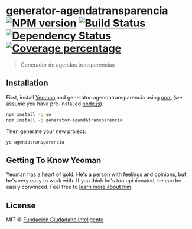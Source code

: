 # generator-agendatransparencia [![NPM version][npm-image]][npm-url] [![Build Status][travis-image]][travis-url] [![Dependency Status][daviddm-image]][daviddm-url] [![Coverage percentage][coveralls-image]][coveralls-url]
> Generador de agendas transparencias

## Installation

First, install [Yeoman](http://yeoman.io) and generator-agendatransparencia using [npm](https://www.npmjs.com/) (we assume you have pre-installed [node.js](https://nodejs.org/)).

```bash
npm install -g yo
npm install -g generator-agendatransparencia
```

Then generate your new project:

```bash
yo agendatransparencia
```

## Getting To Know Yeoman

Yeoman has a heart of gold. He&#39;s a person with feelings and opinions, but he&#39;s very easy to work with. If you think he&#39;s too opinionated, he can be easily convinced. Feel free to [learn more about him](http://yeoman.io/).

## License

MIT © [Fundación Ciudadano Inteligente](ciudadanoi.org)


[npm-image]: https://badge.fury.io/js/generator-agendatransparencia.svg
[npm-url]: https://npmjs.org/package/generator-agendatransparencia
[travis-image]: https://travis-ci.org/ciudadanointeligente/generator-agendatransparencia.svg?branch=master
[travis-url]: https://travis-ci.org/ciudadanointeligente/generator-agendatransparencia
[daviddm-image]: https://david-dm.org/ciudadanointeligente/generator-agendatransparencia.svg?theme=shields.io
[daviddm-url]: https://david-dm.org/ciudadanointeligente/generator-agendatransparencia
[coveralls-image]: https://coveralls.io/repos/ciudadanointeligente/generator-agendatransparencia/badge.svg
[coveralls-url]: https://coveralls.io/r/ciudadanointeligente/generator-agendatransparencia
